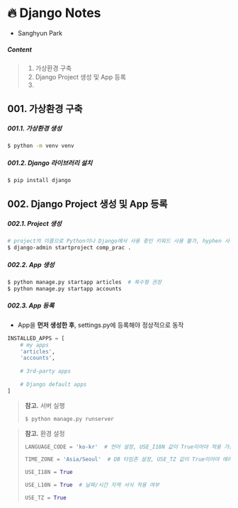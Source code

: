 # 🔥 Django Notes

*   Sanghyun Park



##### Content

>   1.   가상환경 구축
>   2.   Django Project 생성 및 App 등록
>   3.   



## 001. 가상환경 구축



##### 001.1. 가상환경 생성

```bash
$ python -m venv venv
```



##### 001.2. Django 라이브러리 설치

```bash
$ pip install django
```





## 002. Django Project 생성 및 App 등록



##### 002.1. Project 생성

```bash
# project의 이름으로 Python이나 Django에서 사용 중인 키워드 사용 불가, hyphen 사용 불가
$ django-admin startproject comp_prac .
```



##### 002.2. App 생성

```bash
$ python manage.py startapp articles  # 복수형 권장
$ python manage.py startapp accounts
```



##### 002.3. App 등록

*   App을 **먼저 생성한 후**, settings.py에 등록해야 정상적으로 동작

```python
INSTALLED_APPS = [
    # my apps
    'articles',
    'accounts',
    
    # 3rd-party apps
    
    # Django default apps
]
```



>   **참고.** 서버 실행
>
>   ```bash
>   $ python manage.py runserver
>   ```



>   **참고.** 환경 설정
>
>   ```python
>   LANGUAGE_CODE = 'ko-kr'  # 언어 설정, USE_I18N 값이 True이어야 적용 가능
>   
>   TIME_ZONE = 'Asia/Seoul'  # DB 타임존 설정, USE_TZ 값이 True이어야 에러가 발생하지 않음
>   
>   USE_I18N = True
>   
>   USE_L10N = True  # 날짜/시간 지역 서식 적용 여부
>   
>   USE_TZ = True
>   ```

